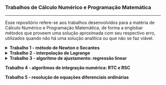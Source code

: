 ### Trabalhos de Cálculo Numérico e Programação Matemática

---

Esse repositório refere-se aos trabalhos desenvolvidos para a matéria de Cálculo Numérico e Programação Matemática, de forma a englobar métodos que proveem uma solução aproximada com seu respectivo erro, utilizados quando não há uma solução analítica ou que não se faz viável.

<details><summary><b>Trabalho 1 - método de Newton e Secantes</b></summary>
  
  Ao buscar a raiz de uma equação, por exemplo, nota-se bastante dificuldade em alguns casos, como quando não é exato (a exemplo quando a fórmula de Bhaskara pode ser aplicada). Porém, é possível apoiar-se em tais métodos para que se tenha uma aproximação;

  Quanto ao método de Newton:
  - Método iterativo - portanto, que se baseia em repetições -, e tem como fórmula: x <sub>k+1</sub> = x <sub>k</sub> - f(x<sub>k</sub>) / f'(x<sub>k</sub>), onde f(x<sub>k</sub>) refere-se a função em questão e f'(x<sub>k</sub>) sua derivada;
  - Como ponto de partida, é necessário determinar um valor inicial (por meio do método gráfico, p.e) que seja próximo a uma das raízes, para que, ao realizar as iterações, seja possível buscar o valor em questão.

  Quanto ao método das Secantes:
- Tem funcionamento similar ao do método de Newton, mas faz-se útil quando a derivada a ser calculada tem alto nível de complexidade;
- Essa vantagem baseia no fato de que, ao invés de passar apenas um valor inicial, é necessário passar dois valores;
- Fórmula do método: x <sub>k+2</sub> = x <sub>k+1</sub> - [(x <sub>k+1</sub> - x <sub>k</sub>) / f(x<sub>k+1</sub>) - f(x<sub>k</sub>)] f(x<sub>k+1</sub>).

  É importante notar que a precisão do valor deve ser mensurada para que seja possível conhecer o momento de parada dos cálculos. Esse erro é calculado pela fórmula: e = |x <sub>k+1</sub> - x <sub>k</sub>| / |x <sub>k+1</sub>|.
  
</details>

<details><summary><b>Trabalho 2 - interpolação de Lagrange</b></summary>

  Técnica que tem como objetivo, a partir de coordenadas já conhecidas, procurar uma função que possa passar por todos esses pontos. A partir disso, é possível estimar valores e realizar previsões, como buscar o valor de y para x=25 no exemplo abaixo:
  
  | x | 5 | 10 | 20 | 25 | 30 |
  | - | - | - | - | - | - |
  | y | 160 | 1160 | 8710 | ? | 27660 |
  
</details>

<details><summary><b>Trabalho 3 - algoritmo de ajustamento: regressão linear</b></summary>

</details>

<strong>Trabalho 4 - algoritmos de integração numérica: RTC e RSC</strong>

<strong>Trabalho 5 - resolução de equações diferenciais ordinárias</strong>

